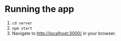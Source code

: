 # Running the app
1. ```cd server```
2. ```npm start```
3. Navigate to [http://localhost:3000/](http://localhost:3000/) in your browser.
